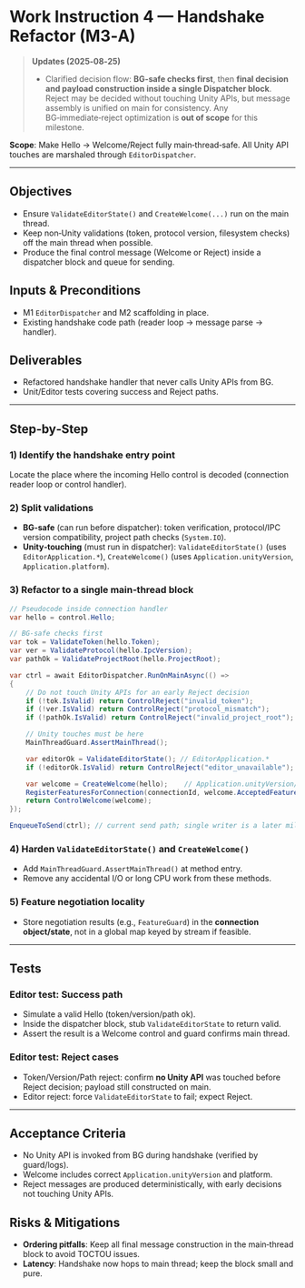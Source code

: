 # Work Instruction 4 — Handshake Refactor (M3‑A)

> **Updates (2025‑08‑25)**
> - Clarified decision flow: **BG‑safe checks first**, then **final decision and payload construction inside a single Dispatcher block**. Reject may be decided without touching Unity APIs, but message assembly is unified on main for consistency. Any BG‑immediate‑reject optimization is **out of scope** for this milestone.

**Scope**: Make Hello → Welcome/Reject fully main‑thread‑safe. All Unity API touches are marshaled through `EditorDispatcher`.

---

## Objectives
- Ensure `ValidateEditorState()` and `CreateWelcome(...)` run on the main thread.
- Keep non‑Unity validations (token, protocol version, filesystem checks) off the main thread when possible.
- Produce the final control message (Welcome or Reject) inside a dispatcher block and queue for sending.

## Inputs & Preconditions
- M1 `EditorDispatcher` and M2 scaffolding in place.
- Existing handshake code path (reader loop → message parse → handler).

## Deliverables
- Refactored handshake handler that never calls Unity APIs from BG.
- Unit/Editor tests covering success and Reject paths.

---

## Step‑by‑Step

### 1) Identify the handshake entry point
Locate the place where the incoming Hello control is decoded (connection reader loop or control handler).

### 2) Split validations
- **BG‑safe** (can run before dispatcher): token verification, protocol/IPC version compatibility, project path checks (`System.IO`).
- **Unity‑touching** (must run in dispatcher): `ValidateEditorState()` (uses `EditorApplication.*`), `CreateWelcome()` (uses `Application.unityVersion`, `Application.platform`).

### 3) Refactor to a single main‑thread block

```csharp
// Pseudocode inside connection handler
var hello = control.Hello;

// BG‑safe checks first
var tok = ValidateToken(hello.Token);
var ver = ValidateProtocol(hello.IpcVersion);
var pathOk = ValidateProjectRoot(hello.ProjectRoot);

var ctrl = await EditorDispatcher.RunOnMainAsync(() =>
{
    // Do not touch Unity APIs for an early Reject decision
    if (!tok.IsValid) return ControlReject("invalid_token");
    if (!ver.IsValid) return ControlReject("protocol_mismatch");
    if (!pathOk.IsValid) return ControlReject("invalid_project_root");

    // Unity touches must be here
    MainThreadGuard.AssertMainThread();

    var editorOk = ValidateEditorState(); // EditorApplication.*
    if (!editorOk.IsValid) return ControlReject("editor_unavailable");

    var welcome = CreateWelcome(hello);    // Application.unityVersion/platform
    RegisterFeaturesForConnection(connectionId, welcome.AcceptedFeatures);
    return ControlWelcome(welcome);
});

EnqueueToSend(ctrl); // current send path; single writer is a later milestone
```

### 4) Harden `ValidateEditorState()` and `CreateWelcome()`
- Add `MainThreadGuard.AssertMainThread()` at method entry.
- Remove any accidental I/O or long CPU work from these methods.

### 5) Feature negotiation locality
- Store negotiation results (e.g., `FeatureGuard`) in the **connection object/state**, not in a global map keyed by stream if feasible.

---

## Tests

### Editor test: Success path
- Simulate a valid Hello (token/version/path ok).
- Inside the dispatcher block, stub `ValidateEditorState` to return valid.
- Assert the result is a Welcome control and guard confirms main thread.

### Editor test: Reject cases
- Token/Version/Path reject: confirm **no Unity API** was touched before Reject decision; payload still constructed on main.
- Editor reject: force `ValidateEditorState` to fail; expect Reject.

---

## Acceptance Criteria
- No Unity API is invoked from BG during handshake (verified by guard/logs).
- Welcome includes correct `Application.unityVersion` and platform.
- Reject messages are produced deterministically, with early decisions not touching Unity APIs.

## Risks & Mitigations
- **Ordering pitfalls**: Keep all final message construction in the main‑thread block to avoid TOCTOU issues.
- **Latency**: Handshake now hops to main thread; keep the block small and pure.

